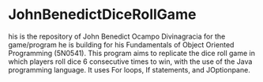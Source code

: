 # JohnBenedictDiceRollGame
his is the repository of John Benedict Ocampo Divinagracia for the game/program he is building for his Fundamentals of Object Oriented Programming (5N0541). This program aims to replicate the dice roll game in which players roll dice 6 consecutive times to win, with the use of the Java programming language.  It uses For loops, If statements, and JOptionpane.
